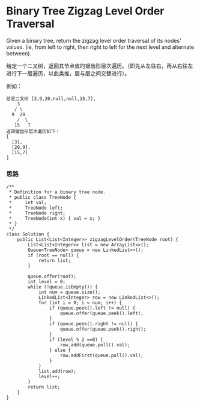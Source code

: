 # Binary Tree Zigzag Level Order Traversal

Given a binary tree, return the zigzag level order traversal of its nodes' values. (ie, from left to right, then right to left for the next level and alternate between).

给定一个二叉树，返回其节点值的锯齿形层次遍历。（即先从左往右，再从右往左进行下一层遍历，以此类推，层与层之间交替进行）。

例如：

```
给定二叉树 [3,9,20,null,null,15,7],
    3
   / \
  9  20
    /  \
   15   7
返回锯齿形层次遍历如下：
[
  [3],
  [20,9],
  [15,7]
]
```

### 思路

```
/**
 * Definition for a binary tree node.
 * public class TreeNode {
 *     int val;
 *     TreeNode left;
 *     TreeNode right;
 *     TreeNode(int x) { val = x; }
 * }
 */
class Solution {
    public List<List<Integer>> zigzagLevelOrder(TreeNode root) {
        List<List<Integer>> list = new ArrayList<>();
        Queue<TreeNode> queue = new LinkedList<>();
        if (root == null) {
            return list;
        }
        
        queue.offer(root);
        int level = 0;
        while (!queue.isEmpty()) {
            int num = queue.size();
            LinkedList<Integer> row = new LinkedList<>();
            for (int i = 0; i < num; i++) {
                if (queue.peek().left != null) {
                    queue.offer(queue.peek().left);
                }
                if (queue.peek().right != null) {
                    queue.offer(queue.peek().right);
                }
                if (level % 2 ==0) {
                    row.add(queue.poll().val);
                } else {
                    row.addFirst(queue.poll().val);
                }
            }
            list.add(row);
            level++;
        }
        return list;
    }
}
```